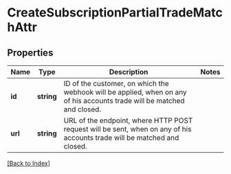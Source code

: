 # CreateSubscriptionPartialTradeMatchAttr

## Properties

Name | Type | Description | Notes
------------ | ------------- | ------------- | -------------
**id** | **string** | ID of the customer, on which the webhook will be applied, when on any of his accounts trade will be matched and closed. |
**url** | **string** | URL of the endpoint, where HTTP POST request will be sent, when on any of his accounts trade will be matched and closed. |

[[Back to Index]](../index.md)
